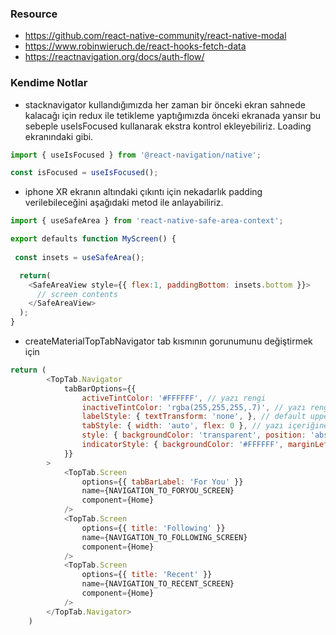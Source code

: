 ### Resource
- https://github.com/react-native-community/react-native-modal
- https://www.robinwieruch.de/react-hooks-fetch-data
- https://reactnavigation.org/docs/auth-flow/

### Kendime Notlar
- stacknavigator kullandığımızda her zaman bir önceki ekran sahnede kalacağı için redux ile tetikleme yaptığımızda önceki ekranada yansır bu sebeple useIsFocused kullanarak ekstra kontrol ekleyebiliriz. Loading ekranındaki gibi.

```js
import { useIsFocused } from '@react-navigation/native';

const isFocused = useIsFocused();

````

- iphone XR ekranın altındaki çıkıntı için nekadarlık padding verilebileceğini aşağıdaki metod ile anlayabiliriz.
```js
import { useSafeArea } from 'react-native-safe-area-context';

export defaults function MyScreen() {
 
 const insets = useSafeArea();

  return(
    <SafeAreaView style={{ flex:1, paddingBottom: insets.bottom }}>
      // screen contents
    </SafeAreaView>
  );
}
```
- createMaterialTopTabNavigator tab kısmının gorunumunu değiştirmek için

```js
return (
        <TopTab.Navigator
            tabBarOptions={{
                activeTintColor: '#FFFFFF', // yazı rengi
                inactiveTintColor: 'rgba(255,255,255,.7)', // yazı rengi inactive
                labelStyle: { textTransform: 'none', }, // default uppercase olur text normal boyutuna çevirmek için kullanırız
                tabStyle: { width: 'auto', flex: 0 }, // yazı içeriğine gore boyut alması
                style: { backgroundColor: 'transparent', position: 'absolute', top: _insetTop, left: 0, right: 0, zIndex: 2, borderBottomColor: '#FFFFFF', borderBottomWidth: 1, paddingLeft: 18 }, // header tab kısmı absolute yapmak
                indicatorStyle: { backgroundColor: '#FFFFFF', marginLeft: 18 } // indicator
            }}
        >
            <TopTab.Screen
                options={{ tabBarLabel: 'For You' }}
                name={NAVIGATION_TO_FORYOU_SCREEN}
                component={Home}
            />
            <TopTab.Screen
                options={{ title: 'Following' }}
                name={NAVIGATION_TO_FOLLOWING_SCREEN}
                component={Home}
            />
            <TopTab.Screen
                options={{ title: 'Recent' }}
                name={NAVIGATION_TO_RECENT_SCREEN}
                component={Home}
            />
        </TopTab.Navigator>
    )
```



